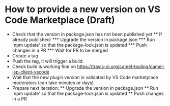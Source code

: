 # How to provide a new version on VS Code Marketplace (Draft)

* Check that the version in package.json has not been published yet
** If already published:
*** Upgrade the version in package.json
*** Run 'npm update' so that the package-lock.json is updated
*** Push changes in a PR
*** Wait for PR to be merged
* Create a tag
* Push the tag, it will trigger a build
* Check build is working fine on https://travis-ci.org/camel-tooling/camel-lsp-client-vscode
* Wait that the new plugin version is validated by VS Code marketplace moderators (can take minutes or days)
* Prepare next iteration:
** Upgrade the version in package.json
** Run 'npm update' so that the package-lock.json is updated
** Push changes in a PR